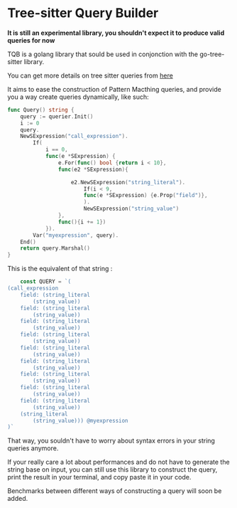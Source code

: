 # Tree-sitter Query Builder

**It is still an experimental library, you shouldn't expect it to produce valid queries for now**

TQB is a golang library that sould be used in conjonction with the go-tree-sitter library.

You can get more details on tree sitter queries from [here](https://tree-sitter.github.io/tree-sitter/using-parsers#pattern-matching-with-queries)

It aims to ease the construction of Pattern Macthing queries, and provide you a way create queries dynamically, like such:

```go
func Query() string {
    query := querier.Init()
    i := 0
    query.
    NewSExpression("call_expression").
        If(
            i == 0,
            func(e *SExpression) {
                e.For(func() bool {return i < 10},
                func(e2 *SExpression){

                    e2.NewSExpression("string_literal").
                        If(i < 9,
                        func(e *SExpression) {e.Prop("field")},
                        ).
                        NewSExpression("string_value")
                },
                func(){i += 1})
            }).
        Var("myexpression", query).
    End()
    return query.Marshal()
}
```

This is the equivalent of that string :

```go
    const QUERY = `(
(call_expression
    field: (string_literal
        (string_value))
    field: (string_literal
        (string_value))
    field: (string_literal
        (string_value))
    field: (string_literal
        (string_value))
    field: (string_literal
        (string_value))
    field: (string_literal
        (string_value))
    field: (string_literal
        (string_value))
    field: (string_literal
        (string_value))
    field: (string_literal
        (string_value))
    (string_literal
        (string_value))) @myexpression
)`
```

That way, you souldn't have to worry about syntax errors in your string queries anymore.

If your really care a lot about performances and do not have to generate the string base on input, you can still use this library to
construct the query, print the result in your terminal, and copy paste it in your code.

Benchmarks between different ways of constructing a query will soon be added.
